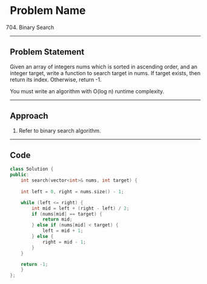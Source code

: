 # Problem Name

704. Binary Search

---

## Problem Statement
Given an array of integers nums which is sorted in ascending order, and an integer target, write a function to search target in nums. If target exists, then return its index. Otherwise, return -1.

You must write an algorithm with O(log n) runtime complexity.

---

## Approach
1. Refer to binary search algorithm.

---

## Code
```cpp
class Solution {
public:
    int search(vector<int>& nums, int target) {
        
    int left = 0, right = nums.size() - 1;

    while (left <= right) {
        int mid = left + (right - left) / 2;  
        if (nums[mid] == target) {
            return mid;
        } else if (nums[mid] < target) {
            left = mid + 1;
        } else {
            right = mid - 1;
        }
    }

    return -1;
    }
};